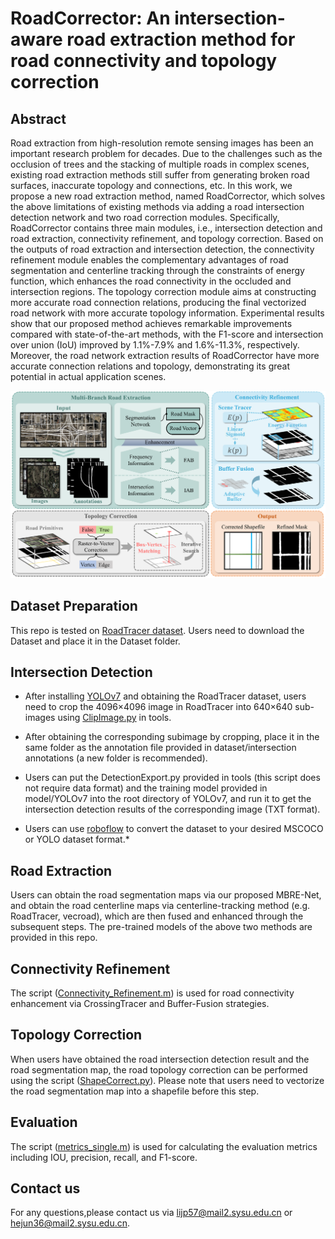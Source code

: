 # RoadCorrector: An intersection-aware road extraction method for road connectivity and topology correction

## Abstract
  Road extraction from high-resolution remote sensing images has been an important research problem for decades. Due to the challenges such as the occlusion of trees and the stacking of multiple roads in complex scenes, existing road extraction methods still suffer from generating broken road surfaces, inaccurate topology and connections, etc. In this work, we propose a new road extraction method, named RoadCorrector, which solves the above limitations of existing methods via adding a road intersection detection network and two road correction modules. Specifically, RoadCorrector contains three main modules, i.e., intersection detection and road extraction, connectivity refinement, and topology correction. Based on the outputs of road extraction and intersection detection, the connectivity refinement module enables the complementary advantages of road segmentation and centerline tracking through the constraints of energy function, which enhances the road connectivity in the occluded and intersection regions. The topology correction module aims at constructing more accurate road connection relations, producing the final vectorized road network with more accurate topology information. Experimental results show that our proposed method achieves remarkable improvements compared with state-of-the-art methods, with the F1-score and intersection over union (IoU) improved by 1.1%-7.9% and 1.6%-11.3%, respectively.
Moreover, the road network extraction results of RoadCorrector have more accurate connection relations and topology, demonstrating its great potential in actual application scenes. 

   ![overview](figures/pipeline6_R.png)

## Dataset Preparation

This repo is tested on [RoadTracer dataset](https://roadmaps.csail.mit.edu/roadtracer). Users need to download the Dataset and place it in the Dataset folder.

## Intersection Detection

 * After installing [YOLOv7](https://github.com/WongKinYiu/yolov7) and obtaining the RoadTracer dataset, users need to crop the 4096×4096 image in RoadTracer into 640×640 sub-images using [ClipImage.py](https://github.com/Lijp411/RoadCorrector/blob/main/tools/ClipImage.py) in tools.

 * After obtaining the corresponding subimage by cropping, place it in the same folder as the annotation file provided in dataset/intersection annotations (a new folder is recommended).

 * Users can put the DetectionExport.py provided in tools (this script does not require data format) and the training model provided in model/YOLOv7 into the root directory of YOLOv7, and run it to get the intersection detection results of the corresponding image (TXT format).

 * Users can use [roboflow](https://roboflow.com/) to convert the dataset to your desired MSCOCO or YOLO dataset format.*

## Road Extraction

Users can obtain the road segmentation maps via our proposed MBRE-Net, and obtain the road centerline maps via centerline-tracking method (e.g. RoadTracer, vecroad), which are then fused and enhanced through the subsequent steps. The pre-trained models of the above two methods are provided in this repo.

## Connectivity Refinement
 The script ([Connectivity_Refinement.m](https://github.com/Lijp411/RoadCorrector/blob/main/enhancement/Connectivity_Refinement.m)) is used for road connectivity enhancement via CrossingTracer and Buffer-Fusion strategies.

## Topology Correction
 
 When users have obtained the road intersection detection result and the road segmentation map, the road topology correction can be performed using the script ([ShapeCorrect.py](https://github.com/Lijp411/RoadCorrector/blob/main/tools/ShapeCorrect.py)). Please note that users need to vectorize the road segmentation map into a shapefile before this step.

## Evaluation
The script ([metrics_single.m](https://github.com/Lijp411/RoadCorrector/blob/main/eval/metrics_single.m)) is used for calculating the evaluation metrics including IOU, precision, recall, and F1-score.

## Contact us
For any questions,please contact us via lijp57@mail2.sysu.edu.cn or hejun36@mail2.sysu.edu.cn.

